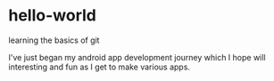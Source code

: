 # hello-world
learning the basics of git

I've just began my android app development journey which I hope will interesting and fun as I get to make various apps. 
